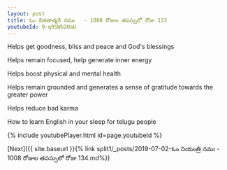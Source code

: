 ```yaml
---
layout: post
title: ఓం విజితాత్మనే నమః   - 1008 రోజుల తపస్సులో రోజు 133
youtubeId: 9-q9SWb2HaU
---
```

 
 
Helps get goodness, bliss and peace and God's blessings
 
Helps remain focused, help generate inner energy 
 
Helps boost physical and mental health 
 
Helps remain grounded and generates a sense of gratitude towards the greater power 
 
Helps reduce bad karma
 
How to learn English in your sleep for telugu people
 
 
 
 


{% include youtubePlayer.html id=page.youtubeId %}
 
[Next]({{ site.baseurl }}{% link split1/_posts/2019-07-02-ఓం నియంత్రి నమః  - 1008 రోజుల తపస్సులో రోజు  134.md%})
 
